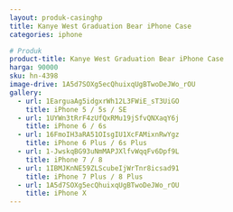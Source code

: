 ```yaml
---
layout: produk-casinghp
title: Kanye West Graduation Bear iPhone Case
categories: iphone

# Produk
product-title: Kanye West Graduation Bear iPhone Case
harga: 90000
sku: hn-4398
image-drive: 1A5d7SOXg5ecQhuixqUgBTwoDeJWo_rOU
gallery:
  - url: 1EarguaAg5idgxrWh12L3FWiE_sT3UiGO
    title: iPhone 5 / 5s / SE
  - url: 1UYWn3tRrF4zUfQxRMu19jSfvQNXaqY6j
    title: iPhone 6 / 6s
  - url: 16FmoIH3aRA51OIsgIU1XcFAMixnRwYgz
    title: iPhone 6 Plus / 6s Plus
  - url: 1-JwskqBG93uNmMAPJXlfvWqqFv6Dpf9L
    title: iPhone 7 / 8
  - url: 1IBMJKnNE59ZLScubeIjWrTnr8icsad91
    title: iPhone 7 Plus / 8 Plus
  - url: 1A5d7SOXg5ecQhuixqUgBTwoDeJWo_rOU
    title: iPhone X
---
```

